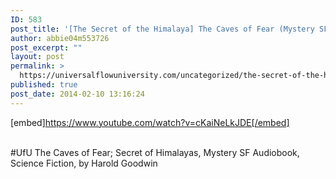 ```yaml
---
ID: 583
post_title: '[The Secret of the Himalaya] The Caves of Fear (Mystery SF ) #UfU'
author: abbie04m553726
post_excerpt: ""
layout: post
permalink: >
  https://universalflowuniversity.com/uncategorized/the-secret-of-the-himalaya-the-caves-of-fear-mystery-sf-ufu/
published: true
post_date: 2014-02-10 13:16:24
---
```

[embed]https://www.youtube.com/watch?v=cKaiNeLkJDE[/embed]</br></br>
<p>#UfU The Caves of Fear; Secret of Himalayas, Mystery SF Audiobook, Science Fiction, by Harold Goodwin </p>